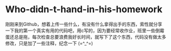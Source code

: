 # Who-didn-t-hand-in-his-homework
刚刚来到Github，想着上传一些什么，有没有什么拿得出手的东西，索性就分享一下我的第一个真实有用的代码吧，用c写的，因为要经常收作业，班里一些倒霉蛋还总是拖，每次检查总要浪费我好长时间，就写下了这个东西，代码没有做太多修改，只是加了一些注释，纪念一下 (=^_^=)
